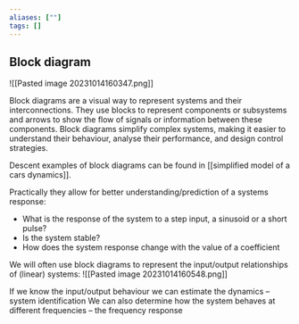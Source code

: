 ```yaml
---
aliases: [""]
tags: []
---
```


## Block diagram

![[Pasted image 20231014160347.png]]

Block diagrams are a visual way to represent systems and their interconnections. They use blocks to represent components or subsystems and arrows to show the flow of signals or information between these components. Block diagrams simplify complex systems, making it easier to understand their behaviour, analyse their performance, and design control strategies.

Descent examples of block diagrams can be found in [[simplified model of a cars dynamics]].

Practically they allow for better understanding/prediction of a systems response:
- What is the response of the system to a step input, a sinusoid or a short pulse?
- Is the system stable?
- How does the system response change with the value of a coefficient

We will often use block diagrams to represent the input/output relationships of (linear) systems:
![[Pasted image 20231014160548.png]]

If we know the input/output behaviour we can estimate the dynamics – system identification
We can also determine how the system behaves at different frequencies – the frequency response
